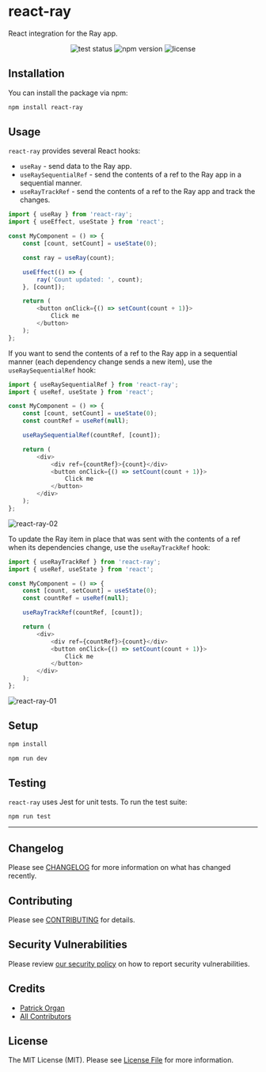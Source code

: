 # react-ray

React integration for the Ray app.

<p align="center">
    <img src="https://img.shields.io/github/actions/workflow/status/permafrost-dev/react-ray/run-tests.yml?branch=main&label=tests&logo=github&style=flat-square" alt="test status">
    <img src="https://shields.io/npm/v/react-ray?style=flat-square" alt="npm version">
    <img src="https://shields.io/github/license/permafrost-dev/react-ray?style=flat-square" alt="license">
</p>

## Installation

You can install the package via npm:

```bash
npm install react-ray
```

## Usage

`react-ray` provides several React hooks:

- `useRay` - send data to the Ray app.
- `useRaySequentialRef` - send the contents of a ref to the Ray app in a sequential manner.
- `useRayTrackRef` - send the contents of a ref to the Ray app and track the changes.

```js
import { useRay } from 'react-ray';
import { useEffect, useState } from 'react';

const MyComponent = () => {
    const [count, setCount] = useState(0);

    const ray = useRay(count);

    useEffect(() => {
        ray('Count updated: ', count);
    }, [count]);

    return (
        <button onClick={() => setCount(count + 1)}>
            Click me
        </button>
    );
};
```

If you want to send the contents of a ref to the Ray app in a sequential manner (each dependency change sends a new item), use the `useRaySequentialRef` hook:

```js
import { useRaySequentialRef } from 'react-ray';
import { useRef, useState } from 'react';

const MyComponent = () => {
    const [count, setCount] = useState(0);
    const countRef = useRef(null);

    useRaySequentialRef(countRef, [count]);

    return (
        <div>
            <div ref={countRef}>{count}</div>
            <button onClick={() => setCount(count + 1)}>
                Click me
            </button>
        </div>
    );
};
```
![react-ray-02](https://user-images.githubusercontent.com/5508707/224473711-e1a59701-35a7-4c75-80c5-e69eb13cbf35.gif)


To update the Ray item in place that was sent with the contents of a ref when its dependencies change, use the `useRayTrackRef` hook:

```js
import { useRayTrackRef } from 'react-ray';
import { useRef, useState } from 'react';

const MyComponent = () => {
    const [count, setCount] = useState(0);
    const countRef = useRef(null);

    useRayTrackRef(countRef, [count]);

    return (
        <div>
            <div ref={countRef}>{count}</div>
            <button onClick={() => setCount(count + 1)}>
                Click me
            </button>
        </div>
    );
};
```

![react-ray-01](https://user-images.githubusercontent.com/5508707/224473546-c695914e-3919-466f-bf05-f760dac36c0f.gif)


## Setup

```bash
npm install

npm run dev
```

## Testing

`react-ray` uses Jest for unit tests.  To run the test suite:

`npm run test`

---

## Changelog

Please see [CHANGELOG](CHANGELOG.md) for more information on what has changed recently.

## Contributing

Please see [CONTRIBUTING](.github/CONTRIBUTING.md) for details.

## Security Vulnerabilities

Please review [our security policy](../../security/policy) on how to report security vulnerabilities.

## Credits

- [Patrick Organ](https://github.com/patinthehat)
- [All Contributors](../../contributors)

## License

The MIT License (MIT). Please see [License File](LICENSE) for more information.
